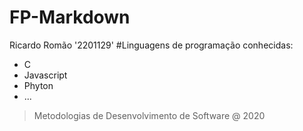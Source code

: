 # FP-Markdown
Ricardo Romão
'2201129'
#Linguagens de programação conhecidas:
- C
- Javascript
- Phyton
- ...
>Metodologias de Desenvolvimento de Software @ 2020

